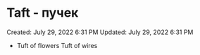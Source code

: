 # Taft - пучек

Created: July 29, 2022 6:31 PM
Updated: July 29, 2022 6:31 PM

- Tuft of flowers Tuft of wires